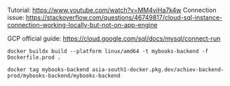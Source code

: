 Tutorial: https://www.youtube.com/watch?v=MM4viHa7k4w 
Connection issue: https://stackoverflow.com/questions/46749817/cloud-sql-instance-connection-working-locally-but-not-on-app-engine 

GCP official guide: https://cloud.google.com/sql/docs/mysql/connect-run
```
docker buildx build --platform linux/amd64 -t mybooks-backend -f Dockerfile.prod . 
```

```
docker tag mybooks-backend asia-south1-docker.pkg.dev/achiev-backend-prod/mybooks-backend/mybooks-backend
```